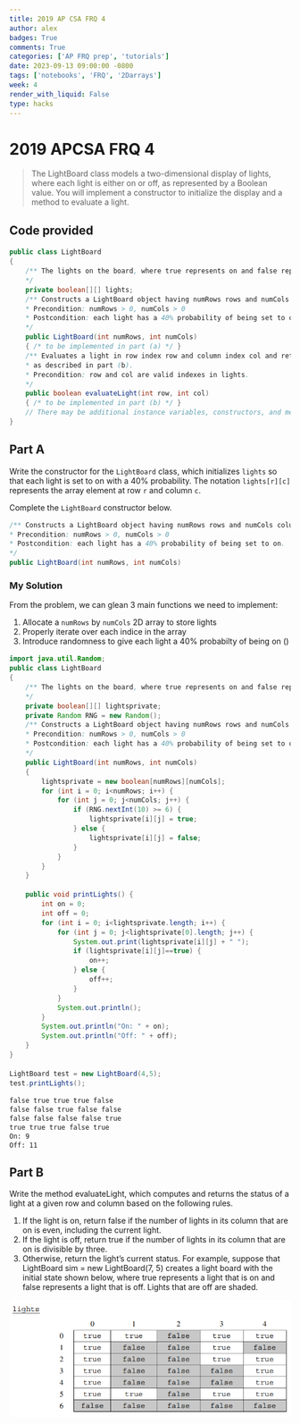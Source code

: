 ```yaml
---
title: 2019 AP CSA FRQ 4
author: alex
badges: True
comments: True
categories: ['AP FRQ prep', 'tutorials']
date: 2023-09-13 09:00:00 -0800
tags: ['notebooks', 'FRQ', '2Darrays']
week: 4
render_with_liquid: False
type: hacks
---
```


# 2019 APCSA FRQ 4

> The LightBoard class models a two-dimensional display of lights, where each light is either on or off, as
represented by a Boolean value. You will implement a constructor to initialize the display and a method to
evaluate a light.

## Code provided


```java
public class LightBoard
{
    /** The lights on the board, where true represents on and false represents off.
    */
    private boolean[][] lights;
    /** Constructs a LightBoard object having numRows rows and numCols columns.
    * Precondition: numRows > 0, numCols > 0
    * Postcondition: each light has a 40% probability of being set to on.
    */
    public LightBoard(int numRows, int numCols)
    { /* to be implemented in part (a) */ }
    /** Evaluates a light in row index row and column index col and returns a status
    * as described in part (b).
    * Precondition: row and col are valid indexes in lights.
    */
    public boolean evaluateLight(int row, int col)
    { /* to be implemented in part (b) */ }
    // There may be additional instance variables, constructors, and methods not shown.
} 
```

## Part A
Write the constructor for the `LightBoard` class, which initializes `lights` so that each light is set to
on with a 40% probability. The notation `lights[r][c]` represents the array element at row `r` and
column `c`.

Complete the `LightBoard` constructor below.


```java
/** Constructs a LightBoard object having numRows rows and numCols columns.
* Precondition: numRows > 0, numCols > 0
* Postcondition: each light has a 40% probability of being set to on.
*/
public LightBoard(int numRows, int numCols)
```

### My Solution
From the problem, we can glean 3 main functions we need to implement:  
1. Allocate a `numRows` by `numCols` 2D array to store lights
2. Properly iterate over each indice in the array
3. Introduce randomness to give each light a 40% probabilty of being on ()


```java
import java.util.Random;
public class LightBoard
{
    /** The lights on the board, where true represents on and false represents off.
    */
    private boolean[][] lightsprivate;
    private Random RNG = new Random();
    /** Constructs a LightBoard object having numRows rows and numCols columns.
    * Precondition: numRows > 0, numCols > 0
    * Postcondition: each light has a 40% probability of being set to on.
    */
    public LightBoard(int numRows, int numCols)
    {
        lightsprivate = new boolean[numRows][numCols];
        for (int i = 0; i<numRows; i++) {
            for (int j = 0; j<numCols; j++) {
                if (RNG.nextInt(10) >= 6) {
                    lightsprivate[i][j] = true;
                } else {
                    lightsprivate[i][j] = false;
                }
            }
        }
    }

    public void printLights() {
        int on = 0; 
        int off = 0;
        for (int i = 0; i<lightsprivate.length; i++) {
            for (int j = 0; j<lightsprivate[0].length; j++) {
                System.out.print(lightsprivate[i][j] + " ");
                if (lightsprivate[i][j]==true) {
                    on++;
                } else {
                    off++;
                }
            }
            System.out.println();
        }
        System.out.println("On: " + on);
        System.out.println("Off: " + off);
    }
} 

LightBoard test = new LightBoard(4,5);
test.printLights();
```

    false true true true false 
    false false true false false 
    false false false false true 
    true true true false true 
    On: 9
    Off: 11


## Part B
Write the method evaluateLight, which computes and returns the status of a light at a given row and
column based on the following rules.
1. If the light is on, return false if the number of lights in its column that are on is even, including
the current light.
2. If the light is off, return true if the number of lights in its column that are on is divisible by three.
3. Otherwise, return the light’s current status.
For example, suppose that LightBoard sim = new LightBoard(7, 5) creates a light board
with the initial state shown below, where true represents a light that is on and false represents a light
that is off. Lights that are off are shaded. 

![2019 FRQ4 B](/assets/img/2019_FRQ4_B.png)
